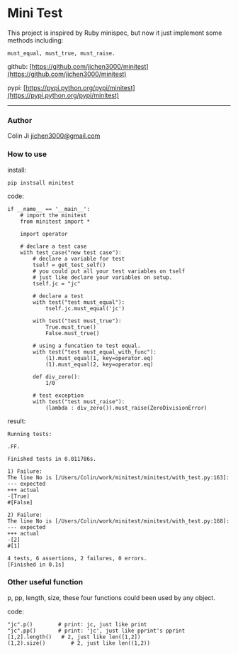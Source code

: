 # Mini Test

This project is inspired by Ruby minispec, but now it just implement some methods including:
    
    must_equal, must_true, must_raise.

github: [https://github.com/jichen3000/minitest](https://github.com/jichen3000/minitest)

pypi: [https://pypi.python.org/pypi/minitest](https://pypi.python.org/pypi/minitest)

-----------------------

### Author

Colin Ji <jichen3000@gmail.com>


### How to use
install:

    pip instsall minitest

code:

    if __name__ == '__main__':
        # import the minitest
        from minitest import *

        import operator

        # declare a test case
        with test_case("new test case"):
            # declare a variable for test
            tself = get_test_self()
            # you could put all your test variables on tself
            # just like declare your variables on setup.
            tself.jc = "jc"

            # declare a test
            with test("test must_equal"):
                tself.jc.must_equal('jc')

            with test("test must_true"):
                True.must_true()
                False.must_true()

            # using a funcation to test equal.
            with test("test must_equal_with_func"):
                (1).must_equal(1, key=operator.eq)
                (1).must_equal(2, key=operator.eq)

            def div_zero():
                1/0
                
            # test exception
            with test("test must_raise"):
                (lambda : div_zero()).must_raise(ZeroDivisionError)

result:

    Running tests:

    .FF.

    Finished tests in 0.011786s.

    1) Failure:
    The line No is [/Users/Colin/work/minitest/minitest/with_test.py:163]:
    --- expected
    +++ actual
    -[True]
    #[False]

    2) Failure:
    The line No is [/Users/Colin/work/minitest/minitest/with_test.py:168]:
    --- expected
    +++ actual
    -[2]
    #[1]

    4 tests, 6 assertions, 2 failures, 0 errors.
    [Finished in 0.1s]
    
### Other useful function

p, pp, length, size, these four functions could been used by any object.
    
code:
    
    "jc".p()        # print: jc, just like print
    "jc".pp()       # print: 'jc', just like pprint's pprint
    [1,2].length()   # 2, just like len([1,2])
    (1,2).size()        # 2, just like len((1,2))